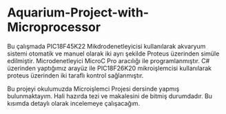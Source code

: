 # Aquarium-Project-with-Microprocessor
Bu çalışmada PIC18F45K22 Mikdrodenetleyicisi kullanılarak akvaryum sistemi otomatik ve manuel olarak iki ayrı şekilde Proteus üzerinden simüle edilmiştir. Microdenetleyici MicroC Pro aracılığı ile programlanmıştır. C# üzerinden yaptığımız arayüz ile PIC18F26K20 mikroişlemcisi kullanılarak proteus üzerinden iki taraflı kontrol sağlanmıştır.

Bu projeyi okulumuzda Microişlemci Projesi dersinde yapmış bulunmaktayım. Hali hazırda tezi ve makalesini de bitmiş durumdadır. Bu kısımda detaylı olarak incelemeye çalışacağım.
